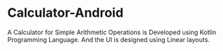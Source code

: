 # Calculator-Android
A Calculator for Simple Arithmetic Operations is Developed using Kotlin Programming Language. And the UI is designed using Linear layouts.
